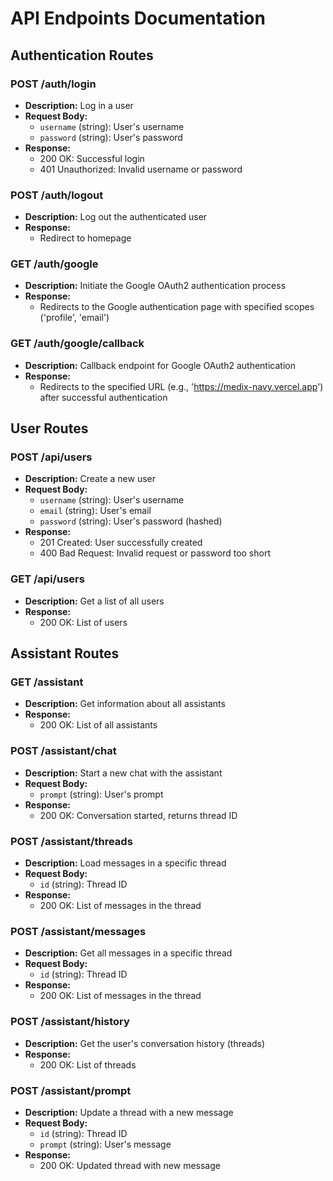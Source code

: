 # API Endpoints Documentation

## Authentication Routes

### POST /auth/login

- **Description:** Log in a user
- **Request Body:**
  - `username` (string): User's username
  - `password` (string): User's password
- **Response:**
  - 200 OK: Successful login
  - 401 Unauthorized: Invalid username or password

### POST /auth/logout

- **Description:** Log out the authenticated user
- **Response:**
  - Redirect to homepage

### GET /auth/google

- **Description:** Initiate the Google OAuth2 authentication process
- **Response:**
  - Redirects to the Google authentication page with specified scopes ('profile', 'email')

### GET /auth/google/callback

- **Description:** Callback endpoint for Google OAuth2 authentication
- **Response:**
  - Redirects to the specified URL (e.g., 'https://medix-navy.vercel.app') after successful authentication

## User Routes

### POST /api/users

- **Description:** Create a new user
- **Request Body:**
  - `username` (string): User's username
  - `email` (string): User's email
  - `password` (string): User's password (hashed)
- **Response:**
  - 201 Created: User successfully created
  - 400 Bad Request: Invalid request or password too short

### GET /api/users

- **Description:** Get a list of all users
- **Response:**
  - 200 OK: List of users

## Assistant Routes

### GET /assistant

- **Description:** Get information about all assistants
- **Response:**
  - 200 OK: List of all assistants

### POST /assistant/chat

- **Description:** Start a new chat with the assistant
- **Request Body:**
  - `prompt` (string): User's prompt
- **Response:**
  - 200 OK: Conversation started, returns thread ID

### POST /assistant/threads

- **Description:** Load messages in a specific thread
- **Request Body:**
  - `id` (string): Thread ID
- **Response:**
  - 200 OK: List of messages in the thread

### POST /assistant/messages

- **Description:** Get all messages in a specific thread
- **Request Body:**
  - `id` (string): Thread ID
- **Response:**
  - 200 OK: List of messages in the thread

### POST /assistant/history

- **Description:** Get the user's conversation history (threads)
- **Response:**
  - 200 OK: List of threads

### POST /assistant/prompt

- **Description:** Update a thread with a new message
- **Request Body:**
  - `id` (string): Thread ID
  - `prompt` (string): User's message
- **Response:**
  - 200 OK: Updated thread with new message